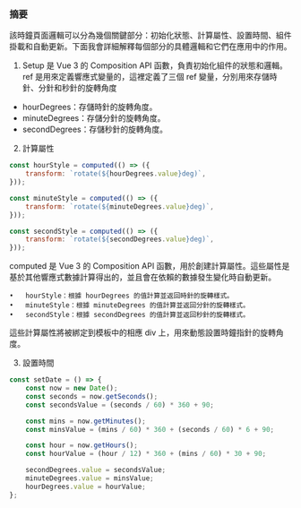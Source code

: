 ### 摘要

該時鐘頁面邏輯可以分為幾個關鍵部分：初始化狀態、計算屬性、設置時間、組件掛載和自動更新。下面我會詳細解釋每個部分的具體邏輯和它們在應用中的作用。

1.  Setup 是 Vue 3 的 Composition API 函數，負責初始化組件的狀態和邏輯。ref 是用來定義響應式變量的，這裡定義了三個 ref 變量，分別用來存儲時針、分針和秒針的旋轉角度

-   hourDegrees：存儲時針的旋轉角度。
-   minuteDegrees：存儲分針的旋轉角度。
-   secondDegrees：存儲秒針的旋轉角度。

2. 計算屬性

```javascript
const hourStyle = computed(() => ({
    transform: `rotate(${hourDegrees.value}deg)`,
}));

const minuteStyle = computed(() => ({
    transform: `rotate(${minuteDegrees.value}deg)`,
}));

const secondStyle = computed(() => ({
    transform: `rotate(${secondDegrees.value}deg)`,
}));
```

computed 是 Vue 3 的 Composition API 函數，用於創建計算屬性。這些屬性是基於其他響應式數據計算得出的，並且會在依賴的數據發生變化時自動更新。

    •	hourStyle：根據 hourDegrees 的值計算並返回時針的旋轉樣式。
    •	minuteStyle：根據 minuteDegrees 的值計算並返回分針的旋轉樣式。
    •	secondStyle：根據 secondDegrees 的值計算並返回秒針的旋轉樣式。

這些計算屬性將被綁定到模板中的相應 div 上，用來動態設置時鐘指針的旋轉角度。

3. 設置時間

```javascript
const setDate = () => {
    const now = new Date();
    const seconds = now.getSeconds();
    const secondsValue = (seconds / 60) * 360 + 90;

    const mins = now.getMinutes();
    const minsValue = (mins / 60) * 360 + (seconds / 60) * 6 + 90;

    const hour = now.getHours();
    const hourValue = (hour / 12) * 360 + (mins / 60) * 30 + 90;

    secondDegrees.value = secondsValue;
    minuteDegrees.value = minsValue;
    hourDegrees.value = hourValue;
};
```
